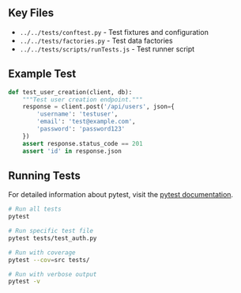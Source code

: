 ## Key Files

- `../../tests/conftest.py` - Test fixtures and configuration
- `../../tests/factories.py` - Test data factories
- `../../tests/scripts/runTests.js` - Test runner script

## Example Test

```python
def test_user_creation(client, db):
    """Test user creation endpoint."""
    response = client.post('/api/users', json={
        'username': 'testuser',
        'email': 'test@example.com',
        'password': 'password123'
    })
    assert response.status_code == 201
    assert 'id' in response.json
```

## Running Tests

For detailed information about pytest, visit the [pytest documentation](https://docs.pytest.org/en/stable/).

```bash
# Run all tests
pytest

# Run specific test file
pytest tests/test_auth.py

# Run with coverage
pytest --cov=src tests/

# Run with verbose output
pytest -v
``` 